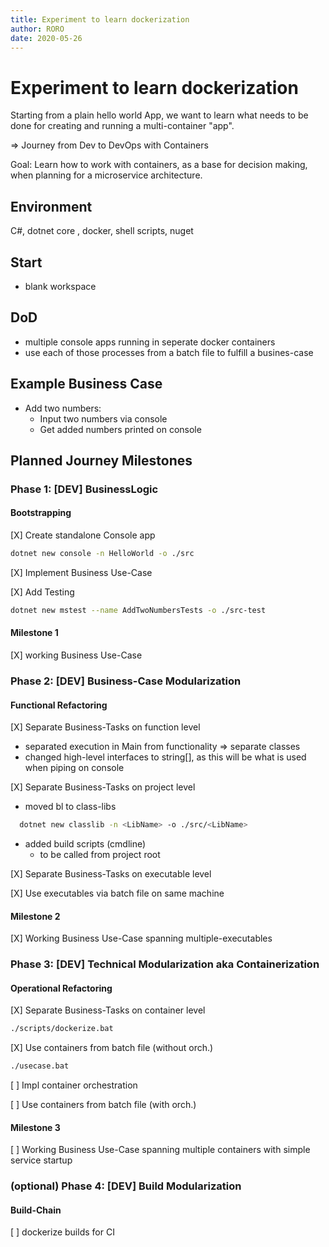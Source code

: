 ```yaml
---
title: Experiment to learn dockerization
author: RORO
date: 2020-05-26
---
```


# Experiment to learn dockerization

Starting from a plain hello world App, we want to learn what needs to be done for creating and running a multi-container "app".

=> Journey from Dev to DevOps with Containers

Goal: Learn how to work with containers, as a base for decision making, when planning for a microservice architecture.

## Environment

C#, dotnet core , docker, shell scripts, nuget

## Start

- blank workspace

## DoD

- multiple console apps running in seperate docker containers
- use each of those processes from a batch file to fulfill a busines-case

## Example Business Case

- Add two numbers:
  - Input two numbers via console
  - Get added numbers printed on console

## Planned Journey Milestones

### Phase 1: [DEV] BusinessLogic

#### Bootstrapping

[X] Create standalone Console app

```bash
dotnet new console -n HelloWorld -o ./src
```

[X] Implement Business Use-Case

[X] Add Testing

```bash
dotnet new mstest --name AddTwoNumbersTests -o ./src-test
```

#### Milestone 1

[X] working Business Use-Case

### Phase 2: [DEV] Business-Case Modularization

#### Functional Refactoring

[X] Separate Business-Tasks on function level

- separated execution in Main from functionality => separate classes
- changed high-level interfaces to string[], as this will be what is used when piping on console

[X] Separate Business-Tasks on project level

- moved bl to class-libs

```bash
  dotnet new classlib -n <LibName> -o ./src/<LibName>
```

- added build scripts (cmdline)
  - to be called from project root

[X] Separate Business-Tasks on executable level

[X] Use executables via batch file on same machine

#### Milestone 2

[X] Working Business Use-Case spanning multiple-executables

### Phase 3: [DEV] Technical Modularization aka Containerization

#### Operational Refactoring

[X] Separate Business-Tasks on container level

```bash
./scripts/dockerize.bat
```

[X] Use containers from batch file (without orch.)

```bash
./usecase.bat
```

[ ] Impl container orchestration

[ ] Use containers from batch file (with orch.)

#### Milestone 3

[ ] Working Business Use-Case spanning multiple containers with simple service startup

### (optional) Phase 4: [DEV] Build Modularization

#### Build-Chain

[ ] dockerize builds for CI
